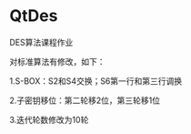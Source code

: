 QtDes
=====

DES算法课程作业

对标准算法有修改，如下：
  
1.S-BOX：S2和S4交换；S6第一行和第三行调换

2.子密钥移位：第二轮移2位，第三轮移1位

3.迭代轮数修改为10轮
